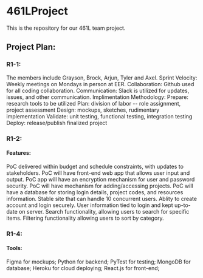 # 461LProject
This is the repository for our 461L team project. 

## Project Plan: 
### R1-1:
The members include Grayson, Brock, Arjun, Tyler and Axel.
Sprint Velocity: Weekly meetings on Mondays in person at EER. 
Collaboration: Github used for all coding collaboration. 
Communication: Slack is utilized for updates, issues, and other communication.
Implimentation Methodology:
Prepare: research tools to be utilized
Plan: division of labor -- role assignment, project assessment
Design: mockups, sketches, rudimentary implementation
Validate: unit testing, functional testing, integration testing
Deploy: release/publish finalized project

### R1-2:
#### Features: 
PoC delivered within budget and schedule constraints, with updates to stakeholders.
PoC will have front-end web app that allows user input and output.
PoC app will have an encryption mechanism for user and password security.
PoC will have mechanism for adding/accessing projects.
PoC will have a database for storing login details, project codes, and resources information.
Stable site that can handle 10 concurrent users.
Ablity to create account and login securely.
User information tied to login and kept up-to-date on server.
Search functionality, allowing users to search for specific items. 
Filtering functionality allowing users to sort by category.

### R1-4:
#### Tools:
Figma for mockups; 
Python for backend; 
PyTest for testing; 
MongoDB for database; 
Heroku for cloud deploying; 
React.js for front-end; 
